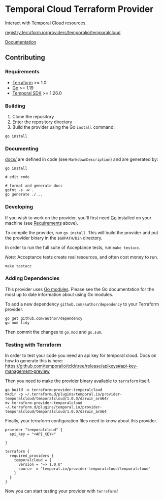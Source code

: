 # Temporal Cloud Terraform Provider

Interact with [Temporal Cloud](https://temporal.io/cloud) resources.   

[registry.terraform.io/providers/temporalio/temporalcloud](https://registry.terraform.io/providers/temporalio/temporalcloud/latest)

[Documentation](https://registry.terraform.io/providers/temporalio/temporalcloud/latest/docs)

## Contributing

### Requirements

- [Terraform](https://developer.hashicorp.com/terraform/downloads) >= 1.0
- [Go](https://golang.org/doc/install) >= 1.19
- [Temporal SDK](https://github.com/temporalio/sdk-go) >= 1.26.0

### Building

1. Clone the repository
1. Enter the repository directory
1. Build the provider using the Go `install` command:

```shell
go install
```

### Documenting

[docs/](docs/) are defined in code (see `MarkdownDescription`) and are generated by:

```shell
go install

# edit code

# format and generate docs
gofmt -s -w .
go generate ./...
```

### Developing

If you wish to work on the provider, you'll first need [Go](http://www.golang.org) installed on your machine (see [Requirements](#requirements) above).

To compile the provider, run `go install`. This will build the provider and put the provider binary in the `$GOPATH/bin` directory.

In order to run the full suite of Acceptance tests, run `make testacc`.

*Note:* Acceptance tests create real resources, and often cost money to run.

```shell
make testacc
```

### Adding Dependencies

This provider uses [Go modules](https://github.com/golang/go/wiki/Modules).
Please see the Go documentation for the most up to date information about using Go modules.

To add a new dependency `github.com/author/dependency` to your Terraform provider:

```shell
go get github.com/author/dependency
go mod tidy
```

Then commit the changes to `go.mod` and `go.sum`.

### Testing with Terraform

In order to test your code you need an api key for temporal cloud. Docs on how to generate this is here:
https://github.com/temporalio/tcld/tree/release/apikeys#api-key-management-preview

Then you need to make the provider binary available to `terraform` itself.

```
go build -o terraform-provider-temporalcloud
mkdir -p ~/.terraform.d/plugins/temporal.io/provider-temporalcloud/temporalcloud/1.0.0/darwin_arm64/
mv terraform-provider-temporalcloud ~/.terraform.d/plugins/temporal.io/provider-temporalcloud/temporalcloud/1.0.0/darwin_arm64
```

Finally, your terraform configuration files need to know about this provider.

```
provider "temporalcloud" {
  api_key = "<API_KEY>"

}

terraform {
  required_providers {
    temporalcloud = {
      version = "~> 1.0.0"
      source  = "temporal.io/provider-temporalcloud/temporalcloud"
    }
  }
}
```

Now you can start testing your provider with `terraform`!
